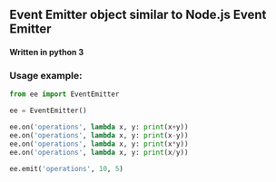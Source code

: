 ## Event Emitter object similar to Node.js Event Emitter

#### Written in python 3

### Usage example:

```python
from ee import EventEmitter

ee = EventEmitter()

ee.on('operations', lambda x, y: print(x+y))
ee.on('operations', lambda x, y: print(x-y))
ee.on('operations', lambda x, y: print(x*y))
ee.on('operations', lambda x, y: print(x/y))

ee.emit('operations', 10, 5)
```
